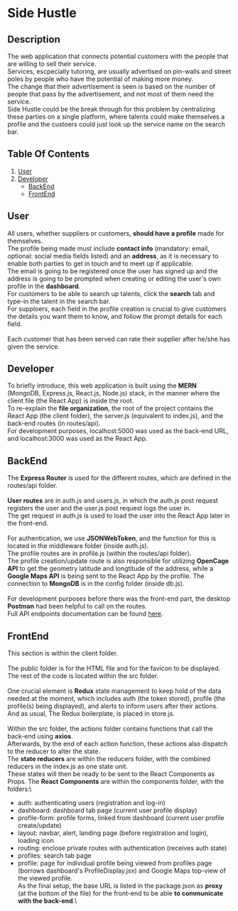# Side Hustle

## Description
The web application that connects potential customers with the people that are willing to sell their service.\
Services, escpecially tutoring, are usually advertised on pin-walls and street poles by people who have the potential of making more money.\
The change that their advertisement is seen is based on the number of people that pass by the advertisement, and not most of them need the service.\
Side Hustle could be the break through for this problem by centralizing these parties on a single platform, where talents could make themselves a profile and the custoers could just look up the service name on the search bar.

## Table Of Contents
1. [User](#User)
2. [Developer](#Developer)
    - [BackEnd](#BackEnd)
    - [FrontEnd](#FrontEnd)

## User
All users, whether suppliers or customers, **should have a profile** made for themselves.\
The profile being made must include **contact info** (mandatory: email, optional: social media fields listed) and an **address**, as it is necessary to enable both parties to get in touch and to meet up if applicable.\
The email is going to be registered once the user has signed up and the address is going to be prompted when creating or editing the user's own profile in the **dashboard**.\
For customers to be able to search up talents, click the **search** tab and type-in the talent in the search bar.\
For supploers, each field in the profile creation is crucial to give customers the details you want them to know, and follow the prompt details for each field.\
\
Each customer that has been served can rate their supplier after he/she has given the service.

## Developer
To briefly introduce, this web application is built using the **MERN** (MongoDB, Express.js, React.js, Node.js) stack, in the manner where the client file (the React App) is inside the root.\
To re-explain the **file organization**, the root of the project contains the React App (the client folder), the server.js (equivalent to index.js), and the back-end routes (in routes/api).\
For development purposes, localhost:5000 was used as the back-end URL, and localhost:3000 was used as the React App.

## BackEnd
The **Express Router** is used for the different routes, which are defined in the routes/api folder.\
\
**User routes** are in auth.js and users.js, in which the auth.js post request registers the user and the user.js post request logs the user in.\
The get request in auth.js is used to load the user into the React App later in the front-end.\
\
For authentication, we use **JSONWebToken**, and the function for this is located in the middleware folder (inside auth.js).\
The profile routes are in profile.js (within the routes/api folder).\
The profile creation/update route is also responsible for utilizing **OpenCage API** to get the geometry latitude and longtitude of the address, while a **Google Maps API** is being sent to the React App by the profile.
The connection to **MongoDB** is in the config folder (inside db.js).\
\
For development purposes before there was the front-end part, the desktop **Postman** had been helpful to call on the routes.\
Full API endpoints documentation can be found [here](https://drive.google.com/drive/folders/1np5rqscacRIBOyIL4R8PvlqT5R3MN9EO?usp=sharing).

## FrontEnd
This section is within the client folder.\
\
The public folder is for the HTML file and for the favicon to be displayed.\
The rest of the code is located within the src folder.\
\
One crucial element is **Redux** state management to keep hold of the data needed at the moment, which includes auth (the token stored), profile (the profile(s) being displayed), and alerts to inform users after their actions.\
And as usual, The Redux boilerplate, is placed in store.js.\
\
Within the src folder, the actions folder contains functions that call the back-end using **axios**.\
Afterwards, by the end of each action function, these actions also dispatch to the reducer to alter the state.\
The **state reducers** are within the reducers folder, with the combined reducers in the index.js as one state unit.\
These states will then be ready to be sent to the React Components as Props.
The **React Components** are within the components folder, with the folders:\
- auth: authenticating users (registration and log-in)
- dashboard: dashboard tab page (current user profile display)
- profile-form: profile forms, linked from dashboard (current user profile create/update)
- layout: navbar, alert, landing page (before registration and login), loading icon
- routing: enclose private routes with authentication (receives auth state)
- profiles: search tab page
- profile: page for individual profile being viewed from profiles page (borrows dashboard's ProfileDisplay.jsx) and Google Maps top-view of the viewed profile.
\
As the final setup, the base URL is listed in the package.json as **proxy** (at the bottom of the file) for the front-end to be able **to communicate with the back-end**.\